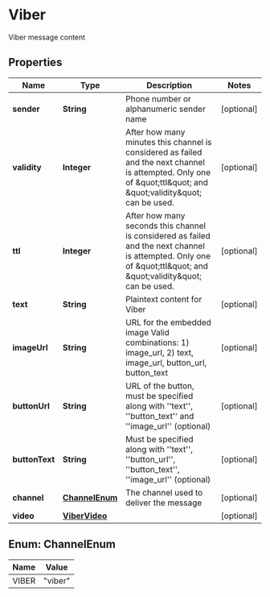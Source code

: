 

# Viber

Viber message content

## Properties

| Name | Type | Description | Notes |
|------------ | ------------- | ------------- | -------------|
|**sender** | **String** | Phone number or alphanumeric sender name |  [optional] |
|**validity** | **Integer** | After how many minutes this channel is considered as failed and the next channel is attempted.       Only one of \&quot;ttl\&quot; and \&quot;validity\&quot; can be used. |  [optional] |
|**ttl** | **Integer** | After how many seconds this channel is considered as failed and the next channel is attempted.       Only one of \&quot;ttl\&quot; and \&quot;validity\&quot; can be used. |  [optional] |
|**text** | **String** | Plaintext content for Viber |  [optional] |
|**imageUrl** | **String** | URL for the embedded image    Valid combinations:    1) image_url,    2) text, image_url, button_url, button_text |  [optional] |
|**buttonUrl** | **String** | URL of the button, must be specified along with &#39;&#39;text&#39;&#39;, &#39;&#39;button_text&#39;&#39; and &#39;&#39;image_url&#39;&#39; (optional) |  [optional] |
|**buttonText** | **String** | Must be specified along with &#39;&#39;text&#39;&#39;, &#39;&#39;button_url&#39;&#39;, &#39;&#39;button_text&#39;&#39;, &#39;&#39;image_url&#39;&#39; (optional) |  [optional] |
|**channel** | [**ChannelEnum**](#ChannelEnum) | The channel used to deliver the message |  [optional] |
|**video** | [**ViberVideo**](ViberVideo.md) |  |  [optional] |



## Enum: ChannelEnum

| Name | Value |
|---- | -----|
| VIBER | &quot;viber&quot; |



